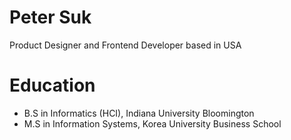 # Peter Suk
Product Designer and Frontend Developer based in USA

# Education
- B.S in Informatics (HCI), Indiana University Bloomington
- M.S in Information Systems, Korea University Business School
